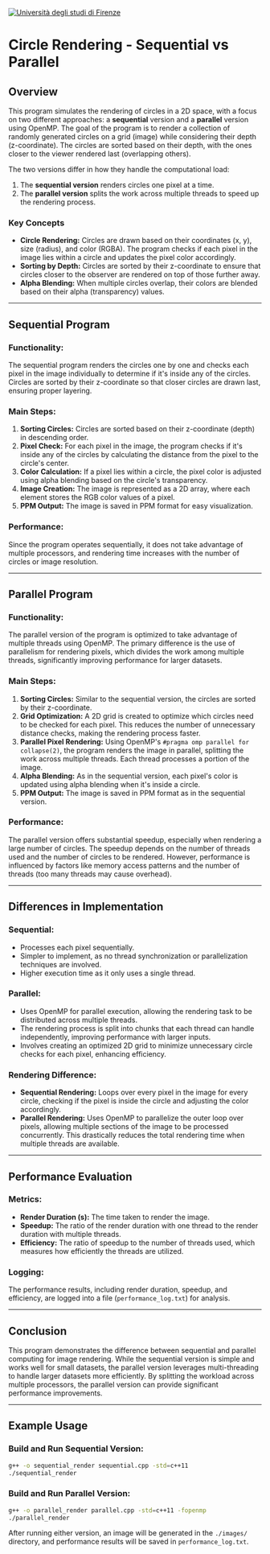 [![Università degli studi di Firenze](https://i.imgur.com/1NmBfH0.png)](https://ingegneria.unifi.it)
# Circle Rendering - Sequential vs Parallel

## Overview

This program simulates the rendering of circles in a 2D space, with a focus on two different approaches: a **sequential** version and a **parallel** version using OpenMP. The goal of the program is to render a collection of randomly generated circles on a grid (image) while considering their depth (z-coordinate). The circles are sorted based on their depth, with the ones closer to the viewer rendered last (overlapping others).

The two versions differ in how they handle the computational load:
1. The **sequential version** renders circles one pixel at a time.
2. The **parallel version** splits the work across multiple threads to speed up the rendering process.

### Key Concepts
- **Circle Rendering:** Circles are drawn based on their coordinates (x, y), size (radius), and color (RGBA). The program checks if each pixel in the image lies within a circle and updates the pixel color accordingly.
- **Sorting by Depth:** Circles are sorted by their z-coordinate to ensure that circles closer to the observer are rendered on top of those further away.
- **Alpha Blending:** When multiple circles overlap, their colors are blended based on their alpha (transparency) values.

---

## Sequential Program

### Functionality:
The sequential program renders the circles one by one and checks each pixel in the image individually to determine if it's inside any of the circles. Circles are sorted by their z-coordinate so that closer circles are drawn last, ensuring proper layering.

### Main Steps:
1. **Sorting Circles:** Circles are sorted based on their z-coordinate (depth) in descending order.
2. **Pixel Check:** For each pixel in the image, the program checks if it's inside any of the circles by calculating the distance from the pixel to the circle's center.
3. **Color Calculation:** If a pixel lies within a circle, the pixel color is adjusted using alpha blending based on the circle's transparency.
4. **Image Creation:** The image is represented as a 2D array, where each element stores the RGB color values of a pixel.
5. **PPM Output:** The image is saved in PPM format for easy visualization.

### Performance:
Since the program operates sequentially, it does not take advantage of multiple processors, and rendering time increases with the number of circles or image resolution.

---

## Parallel Program

### Functionality:
The parallel version of the program is optimized to take advantage of multiple threads using OpenMP. The primary difference is the use of parallelism for rendering pixels, which divides the work among multiple threads, significantly improving performance for larger datasets.

### Main Steps:
1. **Sorting Circles:** Similar to the sequential version, the circles are sorted by their z-coordinate.
2. **Grid Optimization:** A 2D grid is created to optimize which circles need to be checked for each pixel. This reduces the number of unnecessary distance checks, making the rendering process faster.
3. **Parallel Pixel Rendering:** Using OpenMP's `#pragma omp parallel for collapse(2)`, the program renders the image in parallel, splitting the work across multiple threads. Each thread processes a portion of the image.
4. **Alpha Blending:** As in the sequential version, each pixel's color is updated using alpha blending when it's inside a circle.
5. **PPM Output:** The image is saved in PPM format as in the sequential version.

### Performance:
The parallel version offers substantial speedup, especially when rendering a large number of circles. The speedup depends on the number of threads used and the number of circles to be rendered. However, performance is influenced by factors like memory access patterns and the number of threads (too many threads may cause overhead).

---

## Differences in Implementation

### Sequential:
- Processes each pixel sequentially.
- Simpler to implement, as no thread synchronization or parallelization techniques are involved.
- Higher execution time as it only uses a single thread.

### Parallel:
- Uses OpenMP for parallel execution, allowing the rendering task to be distributed across multiple threads.
- The rendering process is split into chunks that each thread can handle independently, improving performance with larger inputs.
- Involves creating an optimized 2D grid to minimize unnecessary circle checks for each pixel, enhancing efficiency.

### Rendering Difference:
- **Sequential Rendering:** Loops over every pixel in the image for every circle, checking if the pixel is inside the circle and adjusting the color accordingly.
- **Parallel Rendering:** Uses OpenMP to parallelize the outer loop over pixels, allowing multiple sections of the image to be processed concurrently. This drastically reduces the total rendering time when multiple threads are available.

---

## Performance Evaluation

### Metrics:
- **Render Duration (s):** The time taken to render the image.
- **Speedup:** The ratio of the render duration with one thread to the render duration with multiple threads.
- **Efficiency:** The ratio of speedup to the number of threads used, which measures how efficiently the threads are utilized.

### Logging:
The performance results, including render duration, speedup, and efficiency, are logged into a file (`performance_log.txt`) for analysis.

---

## Conclusion

This program demonstrates the difference between sequential and parallel computing for image rendering. While the sequential version is simple and works well for small datasets, the parallel version leverages multi-threading to handle larger datasets more efficiently. By splitting the workload across multiple processors, the parallel version can provide significant performance improvements.

---

## Example Usage

### Build and Run Sequential Version:
```bash
g++ -o sequential_render sequential.cpp -std=c++11
./sequential_render
```

### Build and Run Parallel Version:
```bash
g++ -o parallel_render parallel.cpp -std=c++11 -fopenmp
./parallel_render
```

After running either version, an image will be generated in the `./images/` directory, and performance results will be saved in `performance_log.txt`.

